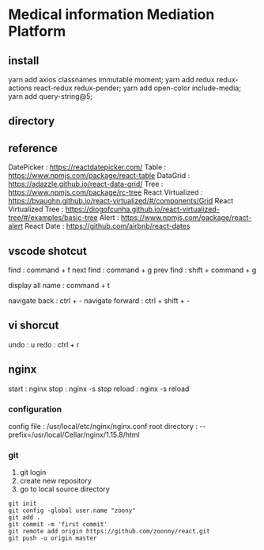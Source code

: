 # Medical information Mediation Platform

## install

yarn add axios classnames immutable moment;
yarn add redux redux-actions react-redux redux-pender;
yarn add open-color include-media;
yarn add query-string@5;

## directory

## reference

DatePicker : https://reactdatepicker.com/
Table : https://www.npmjs.com/package/react-table
DataGrid : https://adazzle.github.io/react-data-grid/
Tree : https://www.npmjs.com/package/rc-tree
React Virtualized : https://bvaughn.github.io/react-virtualized/#/components/Grid
React Virtualized Tree : https://diogofcunha.github.io/react-virtualized-tree/#/examples/basic-tree
Alert : https://www.npmjs.com/package/react-alert
React Date : https://github.com/airbnb/react-dates

## vscode shotcut

find : command + f
next find : command + g
prev find : shift + command + g

display all name : command + t

navigate back : ctrl + -
navigate forward : ctrl + shift + -

## vi shorcut

undo : u
redo : ctrl + r

## nginx

start : nginx
stop : nginx -s stop
reload : nginx -s reload

### configuration

config file : /usr/local/etc/nginx/nginx.conf
root directory : --prefix=/usr/local/Cellar/nginx/1.15.8/html

### git

1. git login
2. create new repository
3. go to local source directory

```shell
git init
git config -global user.name "zoony"
git add .
git commit -m 'first commit'
git remote add origin https://github.com/zoonny/react.git
git push -u origin master
```
